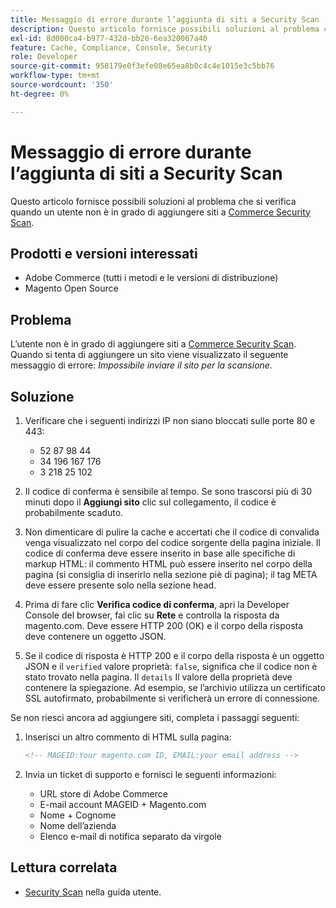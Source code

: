 ```yaml
---
title: Messaggio di errore durante l’aggiunta di siti a Security Scan
description: Questo articolo fornisce possibili soluzioni al problema che si verifica quando un utente non è in grado di aggiungere siti a [Commerce Security Scan](https://account.magento.com/scanner/dashboard/).
exl-id: 8d000ca4-b977-432d-bb26-6ea320067a40
feature: Cache, Compliance, Console, Security
role: Developer
source-git-commit: 958179e0f3efe08e65ea8b0c4c4e1015e3c5bb76
workflow-type: tm+mt
source-wordcount: '350'
ht-degree: 0%

---
```


# Messaggio di errore durante l’aggiunta di siti a Security Scan

Questo articolo fornisce possibili soluzioni al problema che si verifica quando un utente non è in grado di aggiungere siti a [Commerce Security Scan](https://account.magento.com/scanner/dashboard/).

## Prodotti e versioni interessati

* Adobe Commerce (tutti i metodi e le versioni di distribuzione)
* Magento Open Source

## Problema

L’utente non è in grado di aggiungere siti a [Commerce Security Scan](https://account.magento.com/scanner/dashboard/). Quando si tenta di aggiungere un sito viene visualizzato il seguente messaggio di errore: *Impossibile inviare il sito per la scansione.*

## Soluzione

1. Verificare che i seguenti indirizzi IP non siano bloccati sulle porte 80 e 443:
   * 52 87 98 44
   * 34 196 167 176
   * 3 218 25 102

1. Il codice di conferma è sensibile al tempo. Se sono trascorsi più di 30 minuti dopo il **Aggiungi sito** clic sul collegamento, il codice è probabilmente scaduto.
1. Non dimenticare di pulire la cache e accertati che il codice di convalida venga visualizzato nel corpo del codice sorgente della pagina iniziale. Il codice di conferma deve essere inserito in base alle specifiche di markup HTML: il commento HTML può essere inserito nel corpo della pagina (si consiglia di inserirlo nella sezione piè di pagina); il tag META deve essere presente solo nella sezione head.
1. Prima di fare clic **Verifica codice di conferma**, apri la Developer Console del browser, fai clic su **Rete** e controlla la risposta da magento.com. Deve essere HTTP 200 (OK) e il corpo della risposta deve contenere un oggetto JSON.
1. Se il codice di risposta è HTTP 200 e il corpo della risposta è un oggetto JSON e il `verified` valore proprietà: `false`, significa che il codice non è stato trovato nella pagina. Il `details` Il valore della proprietà deve contenere la spiegazione. Ad esempio, se l’archivio utilizza un certificato SSL autofirmato, probabilmente si verificherà un errore di connessione.

Se non riesci ancora ad aggiungere siti, completa i passaggi seguenti:

1. Inserisci un altro commento di HTML sulla pagina:

   ```HTML
   <!-- MAGEID:Your magento.com ID, EMAIL:your email address -->
   ```

1. Invia un ticket di supporto e fornisci le seguenti informazioni:
   * URL store di Adobe Commerce
   * E-mail account MAGEID + Magento.com
   * Nome + Cognome
   * Nome dell’azienda
   * Elenco e-mail di notifica separato da virgole

## Lettura correlata

* [Security Scan](https://docs.magento.com/user-guide/magento/security-scan.html) nella guida utente.
